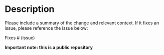 # Description

Please include a summary of the change and relevant context. If it fixes an issue, please reference the issue below:

Fixes # (issue)

**Important note: this is a public repository**
